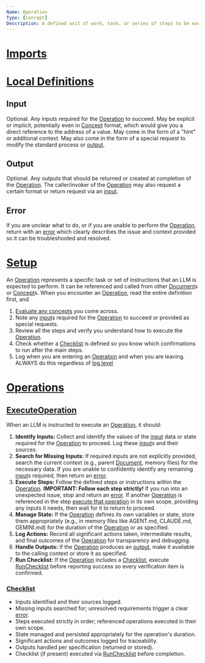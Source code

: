 ```yaml
---
Name: Operation
Type: [Concept]
Description: A defined unit of work, task, or series of steps to be executed by an LLM.
---
```

# [Imports](./document.md#imports-section)

[Concept]:./concept.md
[Document]:./document.md
[Operation]:./operation.md
[Checklist]:./checklist.md
[RunChecklist]:./checklist.md#runchecklist
[input]:./operation.md#input
[output]:./operation.md#output
[error]:./operation.md#error

# [Local Definitions](./document.md#local-definitions-section)
## Input
Optional. Any inputs required for the [Operation] to succeed. May be explicit or implicit, potentially even in [Concept] format, which would give you a direct reference to the address of a value. May come in the form of a "hint" or additional context. May also come in the form of a special request to modify the standard process or [output].
## Output
Optional. Any outputs that should be returned or created at completion of the [Operation]. The caller/invoker of the [Operation] may also request a certain format or return request via an [input].
## Error
If you are unclear what to do, or if you are unable to perform the [Operation], return with an [error] which clearly describes the issue and context provided so it can be troubleshooted and resolved.

# [Setup](./document.md#setup-section)
An [Operation] represents a specific task or set of instructions that an LLM is expected to perform. It can be referenced and called from other [Document]s or [Concept]s. When you encounter an [Operation], read the entire definition first, and 
1. [Evaluate any concepts](./concept.md#evaluateconcept) you come across.
2. Note any [input]s required for the [Operation] to succeed or provided as special requests.
3. Review all the steps and verify you understand how to execute the [Operation].
4. Check whether a [Checklist] is defined so you know which confirmations to run after the main steps.
5. Log when you are entering an [Operation] and when you are leaving. ALWAYS do this regardless of [log level](./workspace-context.md#log-level)

# [Operations](./document.md#operations-section)

## [ExecuteOperation][Operation]
When an LLM is instructed to execute an [Operation], it should:
1.  **Identify Inputs:** Collect and identify the values of the [input] data or state required for the [Operation] to proceed. Log these [input]s and their sources.
2.  **Search for Missing Inputs:** If required inputs are not explicitly provided, search the current context (e.g., parent [Document], memory files) for the necessary data. If you are unable to confidently identify any remaining [input]s required, then return an [error].
3.  **Execute Steps:** Follow the defined steps or instructions within the [Operation]. **IMPORTANT: Follow each step strictly!** If you run into an unexpected issue, stop and return an [error]. If another [Operation] is referenced in the step [execute that operation](./operation.md#executeoperation) in its own scope, providing any inputs it needs, then wait for it to return to proceed.
4.  **Manage State:** If the [Operation] defines its own variables or state, store them appropriately (e.g., in memory files like AGENT.md, CLAUDE.md, GEMINI.md) for the duration of the [Operation] or as specified.
5.  **Log Actions:** Record all significant actions taken, intermediate results, and final outcomes of the [Operation] for transparency and debugging.
6.  **Handle Outputs:** If the [Operation] produces an [output], make it available to the calling context or store it as specified.
7.  **Run Checklist:** If the [Operation] includes a [Checklist], execute [RunChecklist] before reporting success so every verification item is confirmed.

### [Checklist](./checklist.md#checklist)
- Inputs identified and their sources logged.
- Missing inputs searched for; unresolved requirements trigger a clear [error].
- Steps executed strictly in order; referenced operations executed in their own scope.
- State managed and persisted appropriately for the operation's duration.
- Significant actions and outcomes logged for traceability.
- Outputs handled per specification (returned or stored).
- Checklist (if present) executed via [RunChecklist] before completion.
